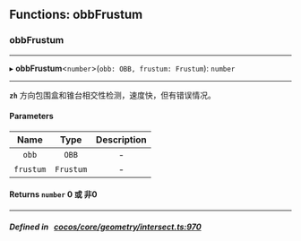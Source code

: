 ## Functions: obbFrustum

### obbFrustum


___
▸ **obbFrustum**<`number`\>(`obb: OBB, frustum: Frustum`): `number`
___


**`zh`** 
方向包围盒和锥台相交性检测，速度快，但有错误情况。



#### Parameters

| Name | Type | Description |
| :------: | :------: | :------: |
| `obb` | `OBB` | - |
| `frustum` | `Frustum` | - |

#### Returns `number` 0 或 非0

___


##### Defined in &nbsp;   [cocos/core/geometry/intersect.ts:970](https://github.com/cocos-creator/engine/blob/c7bf6b8a9/cocos/core/geometry/intersect.ts#L970)&nbsp;

